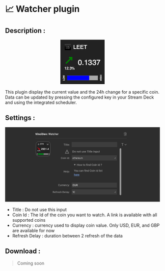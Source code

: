 # 📈 Watcher plugin

## Description :

<p align="center">
<img src="../medias/crypto_plugin.png" alt="Crypto Watcher">
</p>

This plugin display the current value and the 24h change for a specific coin. Data can be updated by pressing the configured key in your Stream Deck and using the integrated scheduler.

## Settings :

<p align="center"><img src="../medias/watcher_settings.png" alt="Watcher Settings"></p>

* Title : Do not use this input
* Coin Id : The Id of the coin you want to watch. A link is available with all supported coins
* Currency : currency used to display coin value. Only USD, EUR, and GBP are available for now
* Refresh Delay : duration between 2 refresh of the data

## Download :

> Coming soon